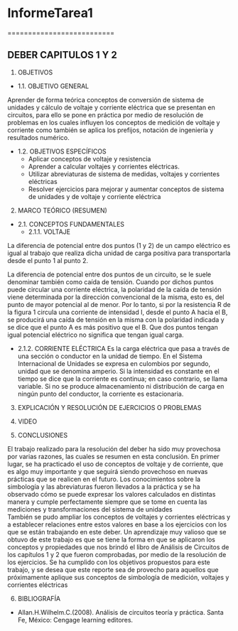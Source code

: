 # InformeTarea1
==========================
## DEBER CAPITULOS 1 Y 2
1. OBJETIVOS
* 1.1. OBJETIVO GENERAL

Aprender de forma teórica conceptos de conversión de sistema de unidades y cálculo de voltaje y corriente eléctrica que se presentan en circuitos, para ello se pone en práctica por medio de resolución de problemas en los cuales influyen los conceptos de medición de voltaje y corriente como también se aplica los prefijos, notación de ingeniería y resultados numérico.

* 1.2. OBJETIVOS ESPECÍFICOS
  *	Aplicar conceptos de voltaje y resistencia 
  *	Aprender a calcular voltajes y corrientes eléctricas.
  *	Utilizar abreviaturas de sistema de medidas, voltajes y corrientes eléctricas
  *	Resolver ejercicios para mejorar y aumentar conceptos de sistema de unidades y  de voltaje y corriente eléctrica

2. MARCO TEÓRICO (RESUMEN)
* 2.1. CONCEPTOS FUNDAMENTALES
  * 2.1.1. VOLTAJE

La diferencia de potencial entre dos puntos (1 y 2) de un campo eléctrico es igual al trabajo que realiza dicha unidad de carga positiva para transportarla desde el punto 1 al punto 2.

La diferencia de potencial entre dos puntos de un circuito, se le suele denominar también como caída de tensión. Cuando por dichos puntos puede circular una corriente eléctrica, la polaridad de la caída de tensión viene determinada por la dirección convencional de la misma, esto es, del punto de mayor potencial al de menor. Por lo tanto, si por la resistencia R de la figura 1 circula una corriente de intensidad I, desde el punto A hacia el B, se producirá una caída de tensión en la misma con la polaridad indicada y se dice que el punto A es más positivo que el B.
Que dos puntos tengan igual potencial eléctrico no significa que tengan igual carga.

 * 2.1.2. CORRIENTE ELÉCTRICA
Es la carga eléctrica que pasa a través de una sección o conductor en la unidad de tiempo. En el Sistema Internacional de Unidades se expresa en culombios por segundo, unidad que se denomina amperio.
Si la intensidad es constante en el tiempo se dice que la corriente es continua; en caso contrario, se llama variable. Si no se produce almacenamiento ni distribución de carga en ningún punto del conductor, la corriente es estacionaria. 

3. EXPLICACIÓN Y RESOLUCIÓN DE EJERCICIOS O PROBLEMAS




4. VIDEO


5. CONCLUSIONES

El trabajo realizado para la resolución del deber ha sido muy provechosa por varias razones, las cuales se resumen en esta conclusión. En primer lugar, se ha practicado el uso de conceptos de voltaje y de corriente, que es algo muy importante y que seguirá siendo provechoso en nuevas prácticas que se realicen en el futuro.
Los conocimientos sobre la simbología y las abreviaturas  fueron llevados a la práctica y se ha observado cómo se puede expresar los valores calculados en distintas manera  y cumple perfectamente siempre que se tome en cuenta las mediciones y transformaciones del sistema de unidades  
También se pudo ampliar los conceptos  de voltajes y corrientes eléctricas y a establecer relaciones entre estos valores en base a los ejercicios con los que se están trabajando en este deber.
Un aprendizaje muy valioso que se obtuvo de este trabajo es que se tiene la forma en que se aplicaron los conceptos y propiedades que nos brindó el libro de Análisis de Circuitos de los capítulos 1 y 2 que fueron comprobadas, por medio de la resolución de los ejercicios.
Se ha cumplido con los objetivos propuestos para este trabajo, y se desea que este reporte sea de provecho para aquellos que próximamente aplique sus conceptos de simbología de medición, voltajes y corrientes eléctricas

6. BIBLIOGRAFÍA

 *	Allan.H.Wilhelm.C.(2008). Análisis de circuitos teoría y práctica. Santa Fe, México: Cengage learning editores.

